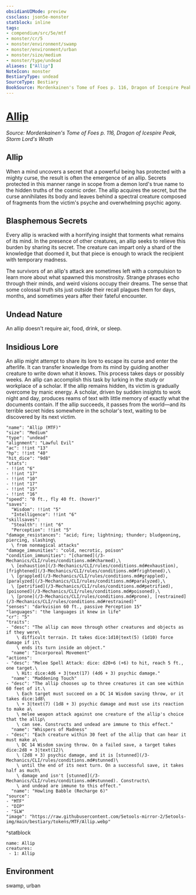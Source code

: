 ```yaml
---
obsidianUIMode: preview
cssclass: json5e-monster
statblock: inline
tags:
- compendium/src/5e/mtf
- monster/cr/5
- monster/environment/swamp
- monster/environment/urban
- monster/size/medium
- monster/type/undead
aliases: ["Allip"]
NoteIcon: monster
BestiaryType: undead
SourceType: Bestiary
BookSource: Mordenkainen's Tome of Foes p. 116, Dragon of Icespire Peak, Storm Lord's Wrath
---
```

# [Allip](3-Mechanics\CLI\bestiary\undead/allip-mtf.md)
*Source: Mordenkainen's Tome of Foes p. 116, Dragon of Icespire Peak, Storm Lord's Wrath*  

## Allip

When a mind uncovers a secret that a powerful being has protected with a mighty curse, the result is often the emergence of an allip. Secrets protected in this manner range in scope from a demon lord's true name to the hidden truths of the cosmic order. The allip acquires the secret, but the curse annihilates its body and leaves behind a spectral creature composed of fragments from the victim's psyche and overwhelming psychic agony.

## Blasphemous Secrets

Every allip is wracked with a horrifying insight that torments what remains of its mind. In the presence of other creatures, an allip seeks to relieve this burden by sharing its secret. The creature can impart only a shard of the knowledge that doomed it, but that piece is enough to wrack the recipient with temporary madness.

The survivors of an allip's attack are sometimes left with a compulsion to learn more about what spawned this monstrosity. Strange phrases echo through their minds, and weird visions occupy their dreams. The sense that some colossal truth sits just outside their recall plagues them for days, months, and sometimes years after their fateful encounter.

## Undead Nature

An allip doesn't require air, food, drink, or sleep.

## Insidious Lore

An allip might attempt to share its lore to escape its curse and enter the afterlife. It can transfer knowledge from its mind by guiding another creature to write down what it knows. This process takes days or possibly weeks. An allip can accomplish this task by lurking in the study or workplace of a scholar. If the allip remains hidden, its victim is gradually overcome by manic energy. A scholar, driven by sudden insights to work night and day, produces reams of text with little memory of exactly what the documents contain. If the allip succeeds, it passes from the world—and its terrible secret hides somewhere in the scholar's text, waiting to be discovered by its next victim.

```statblock
"name": "Allip (MTF)"
"size": "Medium"
"type": "undead"
"alignment": "Lawful Evil"
"ac": !!int "13"
"hp": !!int "40"
"hit_dice": "9d8"
"stats":
- !!int "6"
- !!int "17"
- !!int "10"
- !!int "17"
- !!int "15"
- !!int "16"
"speed": "0 ft., fly 40 ft. (hover)"
"saves":
  "Wisdom": !!int "5"
  "Intelligence": !!int "6"
"skillsaves":
  "Stealth": !!int "6"
  "Perception": !!int "5"
"damage_resistances": "acid; fire; lightning; thunder; bludgeoning, piercing, slashing\
  \ from nonmagical attacks"
"damage_immunities": "cold, necrotic, poison"
"condition_immunities": "[charmed](/3-Mechanics/CLI/rules/conditions.md#charmed),\
  \ [exhaustion](/3-Mechanics/CLI/rules/conditions.md#exhaustion), [frightened](/3-Mechanics/CLI/rules/conditions.md#frightened),\
  \ [grappled](/3-Mechanics/CLI/rules/conditions.md#grappled), [paralyzed](/3-Mechanics/CLI/rules/conditions.md#paralyzed),\
  \ [petrified](/3-Mechanics/CLI/rules/conditions.md#petrified), [poisoned](/3-Mechanics/CLI/rules/conditions.md#poisoned),\
  \ [prone](/3-Mechanics/CLI/rules/conditions.md#prone), [restrained](/3-Mechanics/CLI/rules/conditions.md#restrained)"
"senses": "darkvision 60 ft., passive Perception 15"
"languages": "the languages it knew in life"
"cr": "5"
"traits":
- "desc": "The allip can move through other creatures and objects as if they were\
    \ difficult terrain. It takes dice:1d10|text(5) (1d10) force damage if it\
    \ ends its turn inside an object."
  "name": "Incorporeal Movement"
"actions":
- "desc": "Melee Spell Attack: dice: d20+6 (+6) to hit, reach 5 ft., one target.\
    \ Hit: dice:4d6 + 3|text(17) (4d6 + 3) psychic damage."
  "name": "Maddening Touch"
- "desc": "The allip chooses up to three creatures it can see within 60 feet of it.\
    \ Each target must succeed on a DC 14 Wisdom saving throw, or it takes dice:1d8\
    \ + 3|text(7) (1d8 + 3) psychic damage and must use its reaction to make a\
    \ melee weapon attack against one creature of the allip's choice that the allip\
    \ can see. Constructs and undead are immune to this effect."
  "name": "Whispers of Madness"
- "desc": "Each creature within 30 feet of the allip that can hear it must make a\
    \ DC 14 Wisdom saving throw. On a failed save, a target takes dice:2d8 + 3|text(12)\
    \ (2d8 + 3) psychic damage, and it is [stunned](/3-Mechanics/CLI/rules/conditions.md#stunned)\
    \ until the end of its next turn. On a successful save, it takes half as much\
    \ damage and isn't [stunned](/3-Mechanics/CLI/rules/conditions.md#stunned). Constructs\
    \ and undead are immune to this effect."
  "name": "Howling Babble (Recharge 6)"
"source":
- "MTF"
- "DIP"
- "SLW"
"image": "https://raw.githubusercontent.com/5etools-mirror-2/5etools-img/main/bestiary/tokens/MTF/Allip.webp"
```
^statblock

```encounter-table
name: Allip
creatures:
 - 1: Allip
```

## Environment

swamp, urban